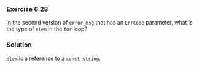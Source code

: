 ### Exercise 6.28

In the second version of `error_msg` that has an `ErrCode` parameter, what is
the type of `elem` in the `for` loop?

### Solution

`elem` is a reference to a `const string`.
